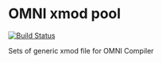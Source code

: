 # OMNI xmod pool

[![Build Status](https://travis-ci.org/claw-project/omni-xmod-pool.svg?branch=master)](https://travis-ci.org/claw-project/omni-xmod-pool)

Sets of generic xmod file for OMNI Compiler

